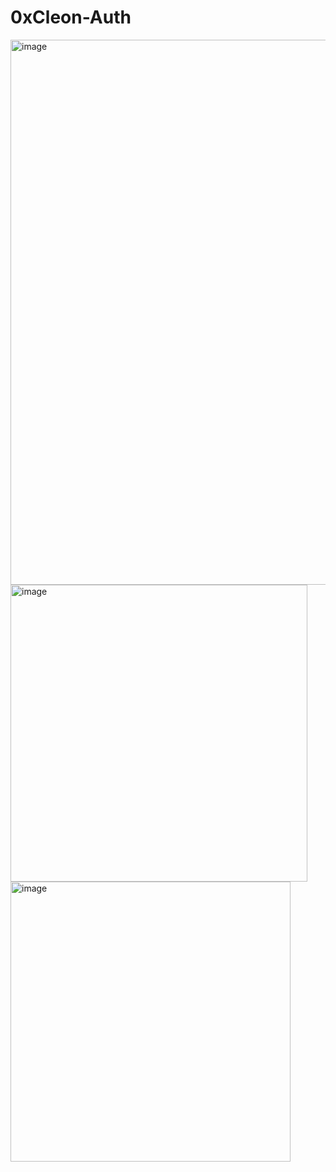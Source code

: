 # 0xCleon-Auth 
<img width="872" alt="image" src="https://user-images.githubusercontent.com/62452212/181995028-680cdada-4151-49e0-b251-207ecde251d7.png">
<img width="475" alt="image" src="https://user-images.githubusercontent.com/62452212/182049765-940eb8e9-846b-4e95-8e49-9ea29f35022f.png">
<img width="448" alt="image" src="https://user-images.githubusercontent.com/62452212/182049883-7a05624d-f3f8-4600-8ad7-f6adfd44e09a.png">

